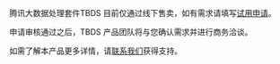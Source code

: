 腾讯大数据处理套件TBDS 目前仅通过线下售卖，如有需求请填写[试用申请](https://cloud.tencent.com/act/apply/TBDS)。

申请审核通过之后，TBDS 产品团队将与您确认需求并进行商务洽谈。 

如需了解本产品更多详情，请[联系我们](https://cloud.tencent.com/about/connect)获得支持。



